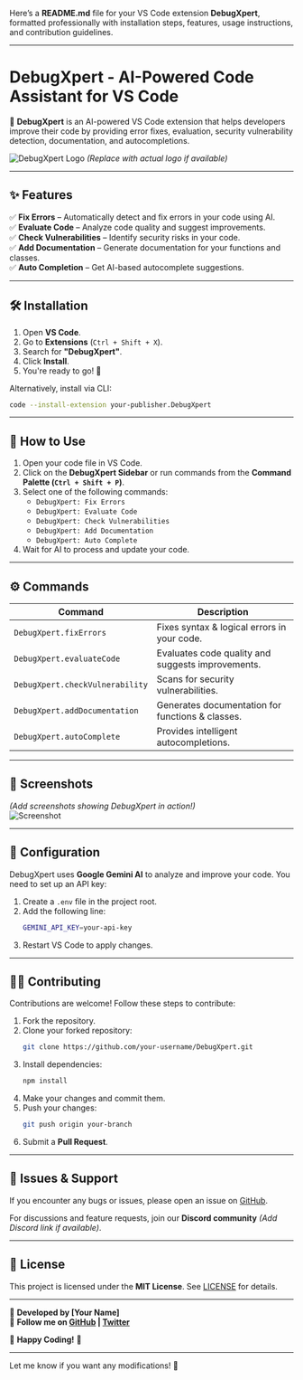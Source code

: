 Here’s a **README.md** file for your VS Code extension **DebugXpert**, formatted professionally with installation steps, features, usage instructions, and contribution guidelines.  

---

# **DebugXpert - AI-Powered Code Assistant for VS Code**  
🚀 **DebugXpert** is an AI-powered VS Code extension that helps developers improve their code by providing error fixes, evaluation, security vulnerability detection, documentation, and autocompletions.

![DebugXpert Logo](https://your-image-url.com/logo.png) *(Replace with actual logo if available)*

---

## **✨ Features**
✅ **Fix Errors** – Automatically detect and fix errors in your code using AI.  
✅ **Evaluate Code** – Analyze code quality and suggest improvements.  
✅ **Check Vulnerabilities** – Identify security risks in your code.  
✅ **Add Documentation** – Generate documentation for your functions and classes.  
✅ **Auto Completion** – Get AI-based autocomplete suggestions.  

---

## **🛠 Installation**
1. Open **VS Code**.  
2. Go to **Extensions** (`Ctrl + Shift + X`).  
3. Search for **"DebugXpert"**.  
4. Click **Install**.  
5. You're ready to go! 🎉  

Alternatively, install via CLI:
```sh
code --install-extension your-publisher.DebugXpert
```

---

## **🚀 How to Use**
1. Open your code file in VS Code.  
2. Click on the **DebugXpert Sidebar** or run commands from the **Command Palette (`Ctrl + Shift + P`)**.  
3. Select one of the following commands:
   - `DebugXpert: Fix Errors`
   - `DebugXpert: Evaluate Code`
   - `DebugXpert: Check Vulnerabilities`
   - `DebugXpert: Add Documentation`
   - `DebugXpert: Auto Complete`
4. Wait for AI to process and update your code.  

---

## **⚙️ Commands**
| Command | Description |
|---------|-------------|
| `DebugXpert.fixErrors` | Fixes syntax & logical errors in your code. |
| `DebugXpert.evaluateCode` | Evaluates code quality and suggests improvements. |
| `DebugXpert.checkVulnerability` | Scans for security vulnerabilities. |
| `DebugXpert.addDocumentation` | Generates documentation for functions & classes. |
| `DebugXpert.autoComplete` | Provides intelligent autocompletions. |

---

## **📸 Screenshots**
*(Add screenshots showing DebugXpert in action!)*  
![Screenshot](https://your-image-url.com/screenshot1.png)  

---

## **🔧 Configuration**
DebugXpert uses **Google Gemini AI** to analyze and improve your code. You need to set up an API key:  

1. Create a `.env` file in the project root.  
2. Add the following line:
   ```sh
   GEMINI_API_KEY=your-api-key
   ```
3. Restart VS Code to apply changes.  

---

## **👨‍💻 Contributing**
Contributions are welcome! Follow these steps to contribute:  

1. Fork the repository.  
2. Clone your forked repository:  
   ```sh
   git clone https://github.com/your-username/DebugXpert.git
   ```
3. Install dependencies:
   ```sh
   npm install
   ```
4. Make your changes and commit them.  
5. Push your changes:  
   ```sh
   git push origin your-branch
   ```
6. Submit a **Pull Request**.  

---

## **🐞 Issues & Support**
If you encounter any bugs or issues, please open an issue on [GitHub](https://github.com/your-username/DebugXpert/issues).  

For discussions and feature requests, join our **Discord community** *(Add Discord link if available)*.

---

## **📜 License**
This project is licensed under the **MIT License**. See [LICENSE](LICENSE) for details.

---

🔹 **Developed by [Your Name]**  
🔹 **Follow me on [GitHub](https://github.com/your-username) | [Twitter](https://twitter.com/your-handle)**  

🚀 **Happy Coding!** 🚀

---

Let me know if you want any modifications! 🚀
